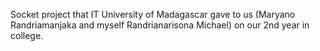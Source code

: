 Socket project that IT University of Madagascar gave to us (Maryano Randriamanjaka and myself Randrianarisona Michael) on our 2nd year in college.